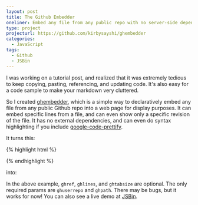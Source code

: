 ```yaml
---
layout: post
title: The Github Embedder
oneliner: Embed any file from any public repo with no server-side dependencies!
type: project
projecturl: https://github.com/kirbysayshi/ghembedder 
categories:
  - JavaScript
tags:
  - Github
  - JSBin
---
```


I was working on a tutorial post, and realized that it was extremely tedious to keep copying, pasting, referencing, and updating code. It's also easy for a code sample to make your markdown very cluttered.

So I created [ghembedder][], which is a simple way to declaratively embed any file from any public Github repo into a web page for display purposes. It can embed specific lines from a file, and can even show only a specific revision of the file. It has no external dependencies, and can even do syntax highlighting if you include [google-code-prettify][].

It turns this:

{% highlight html %}
<div data-ghuserrepo="kirbysayshi/ghembedder"
	data-ghpath="src/ghembedder.js"
	data-ghref="5821e203cd02cf1455d65345989896225c4cee50"
	data-ghlines="329-348"
	data-ghtabsize="2"></div>
{% endhighlight %}

into:

<div class="highlight" data-ghuserrepo="kirbysayshi/ghembedder"
	data-ghpath="src/ghembedder.js"
	data-ghref="5821e203cd02cf1455d65345989896225c4cee50"
	data-ghlines="329-348"
	data-ghtabsize="2"></div>

In the above example, `ghref`, `ghlines`, and `ghtabsize` are optional. The only required params are `ghuserrepo` and `ghpath`. There may be bugs, but it works for now! You can also see a live demo at [JSBin][].

[ghembedder]: https://github.com/kirbysayshi/ghembedder
[google-code-prettify]: https://code.google.com/p/google-code-prettify/
[JSBin]: http://jsbin.com/ekises/latest
